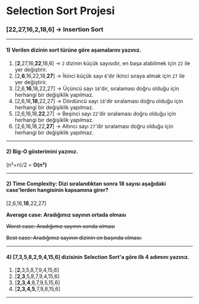 # Selection Sort Projesi
### [22,27,16,2,18,6] -> Insertion Sort

***

#### 1) Verilen dizinin sort türüne göre aşamalarını yazınız.

1. [**2**,27,16,**22**,18,6] -> `2` dizinin küçük sayısıdır, en başa alabilmek için `22` ile yer değiştirir.
2. [2,**6**,16,22,18,**27**] -> İkinci küçük sayı `6`'dır ikinci sıraya almak için `27` ile yer değiştirir.
3. [2,6,**16**,18,22,27] -> Üçüncü sayı `16`'dır, sıralaması doğru olduğu için herhangi bir değişiklik yapılmaz. 
4.  [2,6,16,**18**,22,27] -> Dördüncü sayı `18`'dir sıralaması doğru olduğu için herhangi bir değişiklik yapılmaz. 
5.  [2,6,16,18,**22**,27] -> Beşinci sayı `22`'dir sıralaması doğru olduğu için herhangi bir değişiklik yapılmaz. 
6. [2,6,16,18,22,**27**] -> Altıncı sayı `27`'dir sıralaması doğru olduğu için herhangi bir değişiklik yapılmaz. 

*** 

#### 2) Big-O gösterimini yazınız.

(n²+n)/2 =  **O(n²)**

*** 

#### 2) Time Complexity: Dizi sıralandıktan sonra 18 sayısı aşağıdaki case'lerden hangisinin kapsamına girer? 

[2,6,16,**18**,22,27] 

**Average case: Aradığımız sayının ortada olması**

~~Worst case: Aradığımız sayının sonda olması~~

~~Best case: Aradığımız sayının dizinin en başında olması.~~

***

#### 4) [7,3,5,8,2,9,4,15,6] dizisinin Selection Sort'a göre ilk 4 adımını yazınız.
1. [**2**,3,5,8,7,9,4,15,6]
2. [**2,3**,5,8,7,9,4,15,6]
3. [**2,3,4**,8,7,9,5,15,6]
4. [**2,3,4,5**,7,9,8,15,6]

***